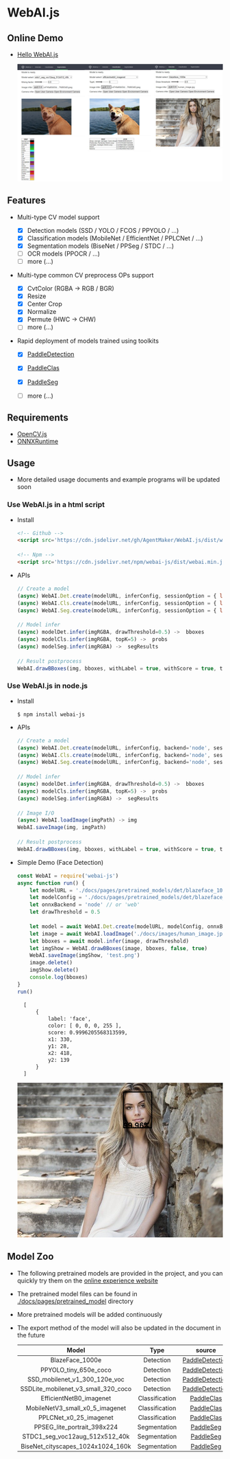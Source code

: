 # WebAI.js
## Online Demo
* [Hello WebAI.js](https://AgentMaker.github.io/WebAI.js)

    ![](./docs/images/demo.png)

## Features
* Multi-type CV model support

    * [x] Detection models (SSD / YOLO / FCOS / PPYOLO / ...)
    * [x] Classification models (MobileNet / EfficientNet / PPLCNet / ...)
    * [x] Segmentation models (BiseNet / PPSeg / STDC / ...)
    * [ ] OCR models (PPOCR / ...)
    * [ ] more (...)

* Multi-type common CV preprocess OPs support

    * [x] CvtColor (RGBA -> RGB / BGR)
    * [x] Resize
    * [x] Center Crop
    * [x] Normalize
    * [x] Permute (HWC -> CHW)
    * [ ] more (...)

* Rapid deployment of models trained using toolkits

    * [x] [PaddleDetection][PaddleDetection]
    * [x] [PaddleClas][PaddleClas]
    * [x] [PaddleSeg][PaddleSeg]
    * [ ] more (...)


## Requirements
* [OpenCV.js](https://docs.opencv.org/4.5.5/d5/d10/tutorial_js_root.html)
* [ONNXRuntime](https://github.com/microsoft/onnxruntime)

## Usage
* More detailed usage documents and example programs will be updated soon

### Use WebAI.js in a html script
* Install

    ```html
    <!-- Github -->
    <script src='https://cdn.jsdelivr.net/gh/AgentMaker/WebAI.js/dist/webai.min.js'></script>

    <!-- Npm -->
    <script src='https://cdn.jsdelivr.net/npm/webai-js/dist/webai.min.js'></script>
    ```

* APIs

    ```js
    // Create a model
    (async) WebAI.Det.create(modelURL, inferConfig, sessionOption = { logSeverityLevel: 4 }) -> modelDet
    (async) WebAI.Cls.create(modelURL, inferConfig, sessionOption = { logSeverityLevel: 4 }) -> modelCls
    (async) WebAI.Seg.create(modelURL, inferConfig, sessionOption = { logSeverityLevel: 4 }) -> modelSeg

    // Model infer
    (async) modelDet.infer(imgRGBA, drawThreshold=0.5) ->  bboxes
    (async) modelCls.infer(imgRGBA, topK=5) ->  probs
    (async) modelSeg.infer(imgRGBA) ->  segResults

    // Result postprocess
    WebAI.drawBBoxes(img, bboxes, withLabel = true, withScore = true, thickness = 2.0, lineType = 8, fontFace = 0, fontScale = 0.7) -> imgDrawed
    ```


### Use WebAI.js in node.js
* Install

    ```shell
    $ npm install webai-js
    ```

* APIs

    ```js
    // Create a model
    (async) WebAI.Det.create(modelURL, inferConfig, backend='node', sessionOption = { logSeverityLevel: 4 }) -> modelDet
    (async) WebAI.Cls.create(modelURL, inferConfig, backend='node', sessionOption = { logSeverityLevel: 4 }) -> modelCls
    (async) WebAI.Seg.create(modelURL, inferConfig, backend='node', sessionOption = { logSeverityLevel: 4 }) -> modelSeg

    // Model infer
    (async) modelDet.infer(imgRGBA, drawThreshold=0.5) ->  bboxes
    (async) modelCls.infer(imgRGBA, topK=5) ->  probs
    (async) modelSeg.infer(imgRGBA) ->  segResults

    // Image I/O
    (async) WebAI.loadImage(imgPath) -> img
    WebAI.saveImage(img, imgPath)

    // Result postprocess
    WebAI.drawBBoxes(img, bboxes, withLabel = true, withScore = true, thickness = 2.0, lineType = 8, fontFace = 0, fontScale = 0.7) -> imgDrawed
    ```


* Simple Demo (Face Detection)

    ```js
    const WebAI = require('webai-js')
    async function run() {
        let modelURL = './docs/pages/pretrained_models/det/blazeface_1000e/model.onnx'
        let modelConfig = './docs/pages/pretrained_models/det/blazeface_1000e/configs.json'
        let onnxBackend = 'node' // or 'web'
        let drawThreshold = 0.5

        let model = await WebAI.Det.create(modelURL, modelConfig, onnxBackend);
        let image = await WebAI.loadImage('./docs/images/human_image.jpg');
        let bboxes = await model.infer(image, drawThreshold)
        let imgShow = WebAI.drawBBoxes(image, bboxes, false, true)
        WebAI.saveImage(imgShow, 'test.png')
        image.delete()
        imgShow.delete()
        console.log(bboxes)
    }
    run()
    ```
        [
            {
                label: 'face',
                color: [ 0, 0, 0, 255 ],
                score: 0.9996205568313599,
                x1: 330,
                y1: 28,
                x2: 418,
                y2: 139
            }
        ]
    ![](./docs/images/face_det_demo.png)
## Model Zoo
* The following pretrained models are provided in the project, and you can quickly try them on the [online experience website](https://AgentMaker.github.io/WebAI.js)
* The pretrained model files can be found in [./docs/pages/pretrained_model](./docs/pages/pretrained_model) directory
* More pretrained models will be added continuously
* The export method of the model will also be updated in the document in the future

    |Model|Type|source|
    |:-:|:-:|:-:|
    |BlazeFace_1000e|Detection|[PaddleDetection][PaddleDetection]|
    |PPYOLO_tiny_650e_coco|Detection|[PaddleDetection][PaddleDetection]|
    |SSD_mobilenet_v1_300_120e_voc|Detection|[PaddleDetection][PaddleDetection]|
    |SSDLite_mobilenet_v3_small_320_coco|Detection|[PaddleDetection][PaddleDetection]|
    |EfficientNetB0_imagenet|Classification|[PaddleClas][PaddleClas]|
    |MobileNetV3_small_x0_5_imagenet|Classification|[PaddleClas][PaddleClas]|
    |PPLCNet_x0_25_imagenet|Classification|[PaddleClas][PaddleClas]|
    |PPSEG_lite_portrait_398x224|Segmentation|[PaddleSeg][PaddleSeg]|
    |STDC1_seg_voc12aug_512x512_40k|Segmentation|[PaddleSeg][PaddleSeg]|
    |BiseNet_cityscapes_1024x1024_160k|Segmentation|[PaddleSeg][PaddleSeg]|

[PaddleDetection]:https://www.github.com/PaddlePaddle/PaddleDetection
[PaddleClas]:https://www.github.com/PaddlePaddle/PaddleClas
[PaddleSeg]:https://www.github.com/PaddlePaddle/PaddleSeg